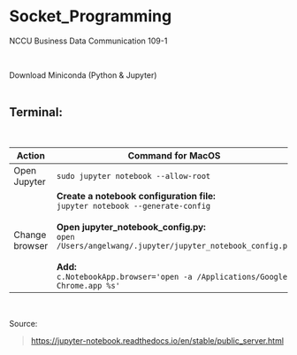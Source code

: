 # Socket_Programming
NCCU Business Data Communication 109-1

<br/>

Download Miniconda (Python & Jupyter)
<br/>
<br/>
## Terminal:

<br/>

| Action | Command for MacOS |
| --- | --- |
| Open Jupyter | ```sudo jupyter notebook --allow-root ```|
| Change browser | **Create a notebook configuration file:**<br/>```jupyter notebook --generate-config``` <br/><br/> **Open jupyter_notebook_config.py:**<br/>```open /Users/angelwang/.jupyter/jupyter_notebook_config.py``` <br/><br/> **Add:**<br/>```c.NotebookApp.browser='open -a /Applications/Google\ Chrome.app %s'```|

<br/>

Source:
>https://jupyter-notebook.readthedocs.io/en/stable/public_server.html
